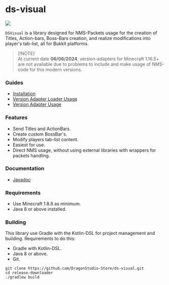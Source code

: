 # ds-visual
[![](https://jitpack.io/v/DragonStudio-Store/ds-visual.svg)](https://jitpack.io/#DragonStudio-Store/ds-visual)

`DSVisual` is a library designed for NMS-Packets usage for the creation of Titles, Action-bars, Boss-Bars creation, and realize modifications into player's tab-list, all for Bukkit platforms.

> [!NOTE]\
> At current date **06/06/2024**, version-adapters for Minecraft 1.16.5+ are not available due
> to problems to include and make usage of NMS-code for this modern versions.

### Guides
* [Installation](https://github.com/DragonStudio-Store/ds-visual/blob/main/docs/install-guide.md)
* [Version Adapter Loader Usage](https://github.com/DragonStudio-Store/ds-visual/blob/main/docs/adapter-loader-usage-guide.md)
* [Version Adapter Usage](https://github.com/DragonStudio-Store/ds-visual/blob/main/docs/adapter-usage-guide.md)

### Features
* Send Titles and ActionBars.
* Create custom BossBar's.
* Modify players tab-list content.
* Easiest for use.
* Direct NMS usage, without using external libraries with wrappers for packets handling.

### Documentation
- [Javadoc](https://jitpack.io/com/github/DragonStudio-Store/ds-visual/latest/javadoc/)

### Requirements
- Use Minecraft 1.8.8 as minimum.
- Java 8 or above installed.

### Building
This library use Gradle with the Kotlin-DSL for project management
and building. Requirements to do this:

* Gradle with Kotlin-DSL.
* Java 8 or above.
* Git.
```
git clone https://github.com/DragonStudio-Store/ds-visual.git
cd release-downloader
./gradlew build
```
